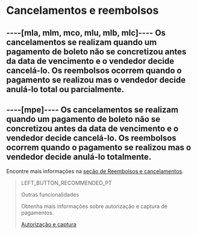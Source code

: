 # Cancelamentos e reembolsos

----[mla, mlm, mco, mlu, mlb, mlc]----
Os cancelamentos se realizam quando um pagamento de boleto não se concretizou antes da data de vencimento e o vendedor decide cancelá-lo. Os reembolsos ocorrem quando o pagamento se realizou mas o vendedor decide anulá-lo total ou parcialmente.
------------

----[mpe]----
Os cancelamentos se realizam quando um pagamento de boleto não se concretizou antes da data de vencimento e o vendedor decide cancelá-lo. Os reembolsos ocorrem quando o pagamento se realizou mas o vendedor decide anulá-lo totalmente.
------------

Encontre mais informações na [seção de Reembolsos e cancelamentos](https://www.mercadopago[FAKER][URL][DOMAIN]/developers/pt/guides/manage-account/account/cancellations-and-refunds).


> LEFT_BUTTON_RECOMMENDED_PT
>
> Outras funcionalidades
>
> Obtenha mais informações sobre autorização e captura de pagamentos.
>
> [Autorização e captura](https://www.mercadopago[FAKER][URL][DOMAIN]/developers/pt/guides/checkout-api/authorization-and-capture)